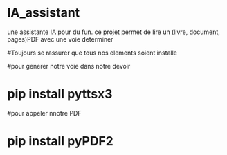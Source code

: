 # IA_assistant
une assistante IA pour du fun. ce projet permet de lire un (livre, document, pages)PDF avec une voie determiner


#Toujours se rassurer que tous nos elements soient installe


#pour generer notre voie dans notre devoir 

#    pip install pyttsx3

#pour appeler nnotre PDF

#   pip install pyPDF2
